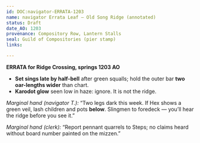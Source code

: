 ```yaml
---
id: DOC:navigator-ERRATA-1203
name: navigator Errata Leaf — Old Song Ridge (annotated)
status: Draft
date_AO: 1203
provenance: Compository Row, Lantern Stalls
seal: Guild of Compositories (pier stamp)
links:

---
```


**ERRATA for Ridge Crossing, springs 1203 AO**

- **Set sings late by half-bell** after green squalls; hold the outer bar **two oar-lengths wider** than chart.  
- **Karodot glow** seen low in haze: ignore. It is not the ridge.

_Marginal hand (navigator T.):_ “Two legs dark this week. If Hex shows a green veil, lash children and pots **below**. Slingmen to foredeck — you’ll hear the ridge before you see it.”

_Marginal hand (clerk):_ “Report pennant quarrels to Steps; no claims heard without board number painted on the mizzen.”
